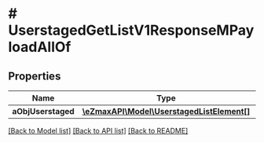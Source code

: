 # # UserstagedGetListV1ResponseMPayloadAllOf

## Properties

Name | Type | Description | Notes
------------ | ------------- | ------------- | -------------
**aObjUserstaged** | [**\eZmaxAPI\Model\UserstagedListElement[]**](UserstagedListElement.md) |  |

[[Back to Model list]](../../README.md#models) [[Back to API list]](../../README.md#endpoints) [[Back to README]](../../README.md)
